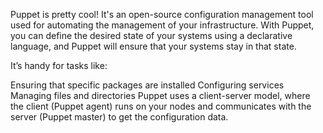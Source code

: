 Puppet is pretty cool! It's an open-source configuration management tool used for automating the management of your infrastructure. With Puppet, you can define the desired state of your systems using a declarative language, and Puppet will ensure that your systems stay in that state.

It’s handy for tasks like:

Ensuring that specific packages are installed
Configuring services
Managing files and directories
Puppet uses a client-server model, where the client (Puppet agent) runs on your nodes and communicates with the server (Puppet master) to get the configuration data.
